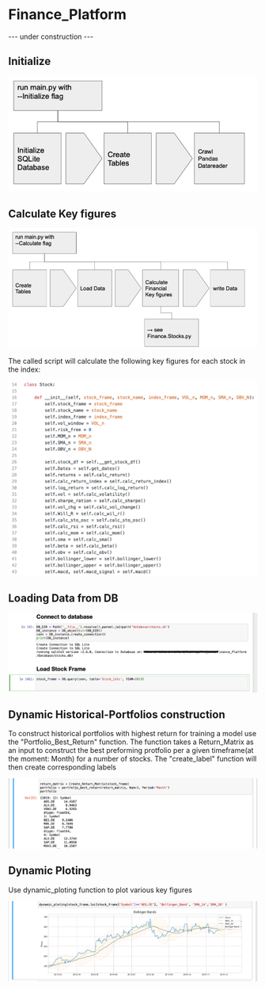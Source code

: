 # Finance_Platform
--- under construction ---

## Initialize

![Example_Init](Instructions/Initialize.jpg)

## Calculate Key figures

![Example_calc](Instructions/calculation.jpg)

The called script will calculate the following key figures for each stock in the index:

![Example_stocks](Instructions/stocks_attributes.png)


## Loading Data from DB

![Example_Connect](Instructions/Connect_Database.png)


## Dynamic Historical-Portfolios construction
To construct historical portfolios with highest return for training a model use the "Portfolio_Best_Return" function.
The function takes a Return_Matrix as an input to construct the best preforming protfolio per a given timeframe(at the moment: Month) for a number of stocks.
The "create_label" function will then create corresponding labels

![Example_portfolio](Instructions/Create_Portfolio.png)

## Dynamic Ploting

Use dynamic_ploting function to plot various key figures 

![Example_Connect](Instructions/Ploting_Financials.png)

